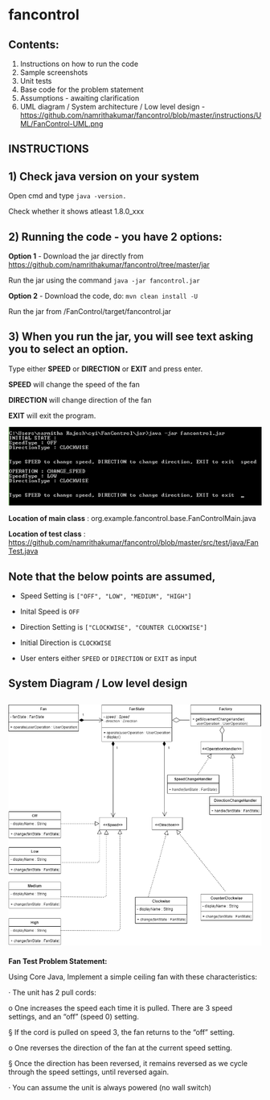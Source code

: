 # fancontrol

## Contents:

1) Instructions on how to run the code
2) Sample screenshots
3) Unit tests
4) Base code for the problem statement
5) Assumptions - awaiting clarification
6) UML diagram / System architecture / Low level design - https://github.com/namrithakumar/fancontrol/blob/master/instructions/UML/FanControl-UML.png

## INSTRUCTIONS

## 1) Check java version on your system
Open cmd and type ```java -version.```

Check whether it shows atleast 1.8.0_xxx

## 2) Running the code - you have 2 options:
**Option 1** - Download the jar directly from https://github.com/namrithakumar/fancontrol/tree/master/jar

Run the jar using the command ```java -jar fancontrol.jar```

**Option 2** - Download the code, do: ```mvn clean install -U```

Run the jar from /FanControl/target/fancontrol.jar

## 3) When you run the jar, you will see text asking you to select an option.

Type either **SPEED** or **DIRECTION** or **EXIT** and press enter.

**SPEED** will change the speed of the fan

**DIRECTION** will change direction of the fan

**EXIT** will exit the program.

![Sample Screenshot](https://github.com/namrithakumar/fancontrol/blob/master/instructions/Example.png)

**Location of main class** : org.example.fancontrol.base.FanControlMain.java

**Location of test class** : https://github.com/namrithakumar/fancontrol/blob/master/src/test/java/FanTest.java

## **Note that the below points are assumed,**

* Speed Setting is ```["OFF", "LOW", "MEDIUM", "HIGH"]```

* Inital Speed is ```OFF```

* Direction Setting is ```["CLOCKWISE", "COUNTER CLOCKWISE"]```

* Initial Direction is ```CLOCKWISE```

* User enters either ```SPEED``` or ```DIRECTION``` or ```EXIT``` as input

## System Diagram / Low level design

![System Diagram / Low level design](https://github.com/namrithakumar/fancontrol/blob/master/instructions/UML/FanControl-UML.png)
--------------------------------------------------------------------------------------------------------------------------------------------------------------------------------------

**Fan Test Problem Statement:**

Using Core Java, Implement a simple ceiling fan with these characteristics:

·         The unit has 2 pull cords:

o   One increases the speed each time it is pulled.  There are 3 speed settings, and an “off” (speed 0) setting. 

§  If the cord is pulled on speed 3, the fan returns to the “off” setting.

o   One reverses the direction of the fan at the current speed setting.

§  Once the direction has been reversed, it remains reversed as we cycle through the speed settings, until reversed again.

·         You can assume the unit is always powered (no wall switch)
